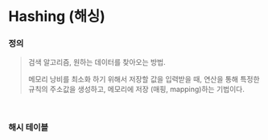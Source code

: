 # Hashing (해싱)



### 정의 <br/>
> 검색 알고리즘, 원하는 데이터를 찾아오는 방법.
> 
> 메모리 낭비를 최소화 하기 위해서 저장할 값을 입력받을 때, 
연산을 통해 특정한 규칙의 주소값을 생성하고, 메모리에 저장 (매핑, mapping)하는 기법이다.

<br/>

### 해시 테이블
